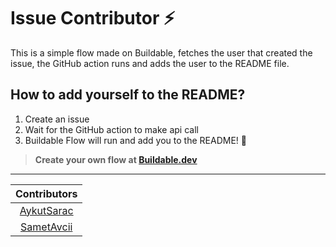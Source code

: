 # Issue Contributor :zap:
This is a simple flow made on Buildable, fetches the user that created the issue, the GitHub action runs and adds the user to the README file.

## How to add yourself to the README?
<ol>
  <li>Create an issue</li>
  <li>Wait for the GitHub action to make api call</li>
  <li>Buildable Flow will run and add you to the README! 🎉</li>
</ol>

> **Create your own flow at [Buildable.dev](https://buildable.dev)**

<hr>

| Contributors |
| :---: |
| [AykutSarac](https://github.com/AykutSarac) |
| [SametAvcii](https://github.com/SametAvcii) |
